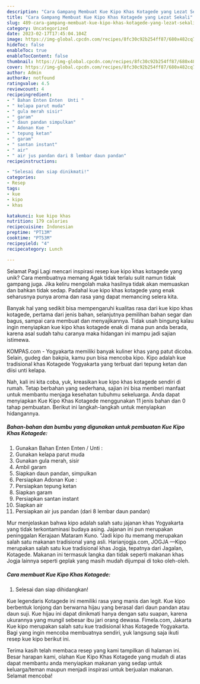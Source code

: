 ```yaml
---
description: "Cara Gampang Membuat Kue Kipo Khas Kotagede yang Lezat Sekali"
title: "Cara Gampang Membuat Kue Kipo Khas Kotagede yang Lezat Sekali"
slug: 489-cara-gampang-membuat-kue-kipo-khas-kotagede-yang-lezat-sekali
category: Uncategorized
date: 2023-02-17T17:45:04.104Z
image: https://img-global.cpcdn.com/recipes/8fc30c92b254ff87/680x482cq70/kue-kipo-khas-kotagede-foto-resep-utama.jpg
hideToc: false
enableToc: true
enableTocContent: false
thumbnail: https://img-global.cpcdn.com/recipes/8fc30c92b254ff87/680x482cq70/kue-kipo-khas-kotagede-foto-resep-utama.jpg
cover: https://img-global.cpcdn.com/recipes/8fc30c92b254ff87/680x482cq70/kue-kipo-khas-kotagede-foto-resep-utama.jpg
author: Admin
authorAv: notfound
ratingvalue: 4.5
reviewcount: 4
recipeingredient:
- " Bahan Enten Enten  Unti "
- " kelapa parut muda"
- " gula merah sisir"
- " garam"
- " daun pandan simpulkan"
- " Adonan Kue "
- " tepung ketan"
- " garam"
- " santan instant"
- " air"
- " air jus pandan dari 8 lembar daun pandan"
recipeinstructions:

- "Selesai dan siap dinikmati!"
categories:
- Resep
tags:
- kue
- kipo
- khas

katakunci: kue kipo khas 
nutrition: 179 calories
recipecuisine: Indonesian
preptime: "PT13M"
cooktime: "PT53M"
recipeyield: "4"
recipecategory: Lunch

---
```



Selamat Pagi Lagi mencari inspirasi resep kue kipo khas kotagede yang unik? Cara membuatnya memang Agak tidak terlalu sulit namun tidak gampang juga. Jika keliru mengolah maka hasilnya tidak akan memuaskan dan bahkan tidak sedap. Padahal kue kipo khas kotagede yang enak seharusnya punya aroma dan rasa yang dapat memancing selera kita.


Banyak hal yang sedikit bisa mempengaruhi kualitas rasa dari kue kipo khas kotagede, pertama dari jenis bahan, selanjutnya pemilihan bahan segar dan bagus, sampai cara membuat dan menyajikannya. Tidak usah bingung kalau ingin menyiapkan kue kipo khas kotagede enak di mana pun anda berada, karena asal sudah tahu caranya maka hidangan ini mampu jadi sajian istimewa.

KOMPAS.com - Yogyakarta memiliki banyak kuliner khas yang patut dicoba. Selain, gudeg dan bakpia, kamu pun bisa mencoba kipo. Kipo adalah kue tradisional khas Kotagede Yogyakarta yang terbuat dari tepung ketan dan diisi unti kelapa.


Nah, kali ini kita coba, yuk, kreasikan kue kipo khas kotagede sendiri di rumah. Tetap berbahan yang sederhana, sajian ini bisa memberi manfaat untuk membantu menjaga kesehatan tubuhmu sekeluarga. Anda dapat menyiapkan Kue Kipo Khas Kotagede menggunakan 11 jenis bahan dan 0 tahap pembuatan. Berikut ini langkah-langkah untuk menyiapkan hidangannya.

<!--inarticleads1-->

##### Bahan-bahan dan bumbu yang digunakan untuk pembuatan Kue Kipo Khas Kotagede:

1. Gunakan  Bahan Enten Enten / Unti :
1. Gunakan  kelapa parut muda
1. Gunakan  gula merah, sisir
1. Ambil  garam
1. Siapkan  daun pandan, simpulkan
1. Persiapkan  Adonan Kue :
1. Persiapkan  tepung ketan
1. Siapkan  garam
1. Persiapkan  santan instant
1. Siapkan  air
1. Persiapkan  air jus pandan (dari 8 lembar daun pandan)


Mur menjelaskan bahwa kipo adalah salah satu jajanan khas Yogyakarta yang tidak terkontaminasi budaya asing. Jajanan ini pun merupakan peninggalan Kerajaan Mataram Kuno. &#34;Jadi kipo itu memang merupakan salah satu makanan tradisional yang asli. Harianjogja.com, JOGJA —Kipo merupakan salah satu kue tradisional khas Jogja, tepatnya dari Jagalan, Kotagede. Makanan ini termasuk langka dan tidak seperti makanan khas Jogja lainnya seperti geplak yang masih mudah dijumpai di toko oleh-oleh. 

<!--inarticleads2-->

##### Cara membuat Kue Kipo Khas Kotagede:


1. Selesai dan siap dihidangkan!

Kue legendaris Kotagede ini memiliki rasa yang manis dan legit. Kue kipo berbentuk lonjong dan berwarna hijau yang berasal dari daun pandan atau daun suji. Kue hijau ini dapat dinikmati hanya dengan satu suapan, karena ukurannya yang mungil sebesar ibu jari orang dewasa. Fimela.com, Jakarta Kue kipo merupakan salah satu kue tradisional khas Kotagede Yogyakarta. Bagi yang ingin mencoba membuatnya sendiri, yuk langsung saja ikuti resep kue kipo berikut ini. 

Terima kasih telah membaca resep yang kami tampilkan di halaman ini. Besar harapan kami, olahan Kue Kipo Khas Kotagede yang mudah di atas dapat membantu anda menyiapkan makanan yang sedap untuk keluarga/teman maupun menjadi inspirasi untuk berjualan makanan. Selamat mencoba!
